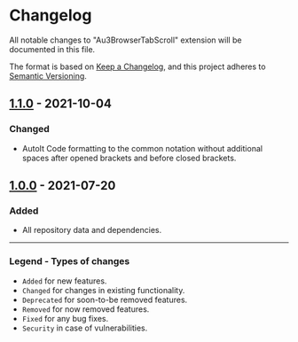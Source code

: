 # Changelog

All notable changes to "Au3BrowserTabScroll" extension will be documented in this file.

The format is based on [Keep a Changelog](https://keepachangelog.com/en/1.0.0/),
and this project adheres to [Semantic Versioning](https://semver.org/spec/v2.0.0.html).

## [1.1.0] - 2021-10-04

### Changed

- AutoIt Code formatting to the common notation without additional spaces after opened brackets and before closed brackets.

## [1.0.0] - 2021-07-20

### Added

- All repository data and dependencies.

[1.1.0]: https://github.com/Sven-Seyfert/Au3BrowserTabScroll/compare/v1.0.0...v1.1.0
[1.0.0]: https://github.com/Sven-Seyfert/Au3BrowserTabScroll/releases/tag/v1.0.0

---

### Legend - Types of changes
- `Added` for new features.
- `Changed` for changes in existing functionality.
- `Deprecated` for soon-to-be removed features.
- `Removed` for now removed features.
- `Fixed` for any bug fixes.
- `Security` in case of vulnerabilities.
